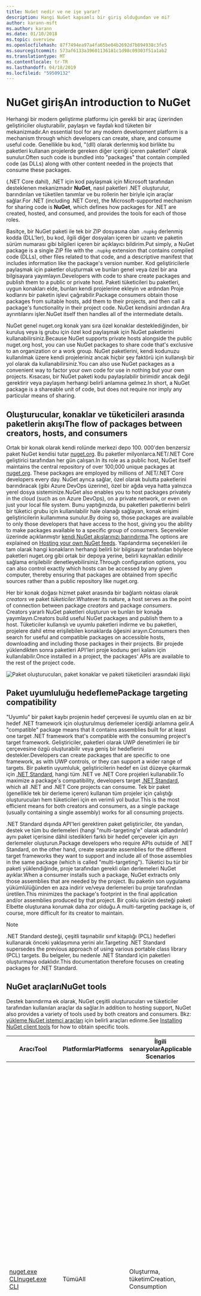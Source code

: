 ```yaml
---
title: NuGet nedir ve ne işe yarar?
description: Hangi NuGet kapsamlı bir giriş olduğundan ve mi?
author: karann-msft
ms.author: karann
ms.date: 01/10/2018
ms.topic: overview
ms.openlocfilehash: 87f7494ea97a4fa65be04b2692d7b894938c3fe5
ms.sourcegitcommit: 573af6133a39601136181c1d98c09303f51a1ab2
ms.translationtype: MT
ms.contentlocale: tr-TR
ms.lasthandoff: 04/18/2019
ms.locfileid: "59509132"
---
```

# <a name="an-introduction-to-nuget"></a><span data-ttu-id="453f6-103">NuGet giriş</span><span class="sxs-lookup"><span data-stu-id="453f6-103">An introduction to NuGet</span></span>

<span data-ttu-id="453f6-104">Herhangi bir modern geliştirme platformu için gerekli bir araç üzerinden geliştiriciler oluşturabilir, paylaşın ve faydalı kod tüketen bir mekanizmadır.</span><span class="sxs-lookup"><span data-stu-id="453f6-104">An essential tool for any modern development platform is a mechanism through which developers can create, share, and consume useful code.</span></span> <span data-ttu-id="453f6-105">Genellikle bu kod, "(dll) olarak derlenmiş kod birlikte bu paketleri kullanan projelerde gereken diğer içeriği içeren paketleri" olarak sunulur.</span><span class="sxs-lookup"><span data-stu-id="453f6-105">Often such code is bundled into "packages" that contain compiled code (as DLLs) along with other content needed in the projects that consume these packages.</span></span>

<span data-ttu-id="453f6-106">(.NET Core dahil), .NET için kod paylaşmak için Microsoft tarafından desteklenen mekanizmadır **NuGet**, nasıl paketleri .NET oluşturulur, barındırılan ve tüketilen tanımlar ve bu rollerin her biriyle için araçlar sağlar.</span><span class="sxs-lookup"><span data-stu-id="453f6-106">For .NET (including .NET Core), the Microsoft-supported mechanism for sharing code is **NuGet**, which defines how packages for .NET are created, hosted, and consumed, and provides the tools for each of those roles.</span></span>

<span data-ttu-id="453f6-107">Basitçe, bir NuGet paketi ile tek bir ZIP dosyasına olan `.nupkg` derlenmiş kodda (DLL'ler), bu kod, ilgili diğer dosyaları içeren bir uzantı ve paketin sürüm numarası gibi bilgileri içeren bir açıklayıcı bildirim.</span><span class="sxs-lookup"><span data-stu-id="453f6-107">Put simply, a NuGet package is a single ZIP file with the `.nupkg` extension that contains compiled code (DLLs), other files related to that code, and a descriptive manifest that includes information like the package's version number.</span></span> <span data-ttu-id="453f6-108">Kod geliştiricilerle paylaşmak için paketler oluşturmak ve bunları genel veya özel bir ana bilgisayara yayımlayın.</span><span class="sxs-lookup"><span data-stu-id="453f6-108">Developers with code to share create packages and publish them to a public or private host.</span></span> <span data-ttu-id="453f6-109">Paketi tüketicileri bu paketleri, uygun konakları elde, bunları kendi projelerine ekleyin ve ardından Proje kodlarını bir paketin işlevi çağırabilir.</span><span class="sxs-lookup"><span data-stu-id="453f6-109">Package consumers obtain those packages from suitable hosts, add them to their projects, and then call a package's functionality in their project code.</span></span> <span data-ttu-id="453f6-110">NuGet kendisini ardından Ara ayrıntılarını işler.</span><span class="sxs-lookup"><span data-stu-id="453f6-110">NuGet itself then handles all of the intermediate details.</span></span>

<span data-ttu-id="453f6-111">NuGet genel nuget.org konak yanı sıra özel konaklar desteklediğinden, bir kuruluş veya iş grubu için özel kod paylaşmak için NuGet paketlerini kullanabilirsiniz.</span><span class="sxs-lookup"><span data-stu-id="453f6-111">Because NuGet supports private hosts alongside the public nuget.org host, you can use NuGet packages to share code that's exclusive to an organization or a work group.</span></span> <span data-ttu-id="453f6-112">NuGet paketlerini, kendi kodunuzu kullanılmak üzere kendi projeleriniz ancak hiçbir şey faktörü için kullanışlı bir yol olarak da kullanabilirsiniz.</span><span class="sxs-lookup"><span data-stu-id="453f6-112">You can also use NuGet packages as a convenient way to factor your own code for use in nothing but your own projects.</span></span> <span data-ttu-id="453f6-113">Kısacası, bir NuGet paketi kodu paylaşılabilir birimidir ancak değil gerektirir veya paylaşım herhangi belirli anlamına gelmez.</span><span class="sxs-lookup"><span data-stu-id="453f6-113">In short, a NuGet package is a shareable unit of code, but does not require nor imply any particular means of sharing.</span></span>

## <a name="the-flow-of-packages-between-creators-hosts-and-consumers"></a><span data-ttu-id="453f6-114">Oluşturucular, konaklar ve tüketicileri arasında paketlerin akışı</span><span class="sxs-lookup"><span data-stu-id="453f6-114">The flow of packages between creators, hosts, and consumers</span></span>

<span data-ttu-id="453f6-115">Ortak bir konak olarak kendi rolünde merkezi depo 100. 000'den benzersiz paket NuGet kendisi tutar [nuget.org](https://www.nuget.org). Bu paketler milyonlarca.NET/.NET Core geliştirici tarafından her gün çalışan.</span><span class="sxs-lookup"><span data-stu-id="453f6-115">In its role as a public host, NuGet itself maintains the central repository of over 100,000 unique packages at [nuget.org](https://www.nuget.org). These packages are employed by millions of .NET/.NET Core developers every day.</span></span> <span data-ttu-id="453f6-116">NuGet ayrıca sağlar, özel olarak bulutta paketlerini barındıracak (gibi Azure DevOps üzerine), özel bir ağda veya hatta yalnızca yerel dosya sisteminize.</span><span class="sxs-lookup"><span data-stu-id="453f6-116">NuGet also enables you to host packages privately in the cloud (such as on Azure DevOps), on a private network, or even on just your local file system.</span></span> <span data-ttu-id="453f6-117">Bunu yaptığınızda, bu paketleri paketlerini belirli bir tüketici grubu için kullanılabilir hale olanağı sağlayan, konak erişimi geliştiricilerin kullanımına sunulur.</span><span class="sxs-lookup"><span data-stu-id="453f6-117">By doing so, those packages are available to only those developers that have access to the host, giving you the ability to make packages available to a specific group of consumers.</span></span> <span data-ttu-id="453f6-118">Seçenekler üzerinde açıklanmıştır [kendi NuGet akışlarınızı barındırma](hosting-packages/overview.md).</span><span class="sxs-lookup"><span data-stu-id="453f6-118">The options are explained on [Hosting your own NuGet feeds](hosting-packages/overview.md).</span></span> <span data-ttu-id="453f6-119">Yapılandırma seçenekleri ile tam olarak hangi konakların herhangi belirli bir bilgisayar tarafından böylece paketleri nuget.org gibi ortak bir depoya yerine, belirli kaynakları edinilir sağlama erişilebilir denetleyebilirsiniz.</span><span class="sxs-lookup"><span data-stu-id="453f6-119">Through configuration options, you can also control exactly which hosts can be accessed by any given computer, thereby ensuring that packages are obtained from specific sources rather than a public repository like nuget.org.</span></span>

<span data-ttu-id="453f6-120">Her bir konak doğası hizmet paket arasında bir bağlantı noktası olarak *creators* ve paket *tüketiciler*.</span><span class="sxs-lookup"><span data-stu-id="453f6-120">Whatever its nature, a host serves as the point of connection between package *creators* and package *consumers*.</span></span> <span data-ttu-id="453f6-121">Creators yararlı NuGet paketleri oluşturun ve bunları bir konağa yayımlayın.</span><span class="sxs-lookup"><span data-stu-id="453f6-121">Creators build useful NuGet packages and publish them to a host.</span></span> <span data-ttu-id="453f6-122">Tüketiciler kullanışlı ve uyumlu paketleri indirme ve bu paketleri, projelere dahil etme erişilebilen konaklarda öğesini arayın.</span><span class="sxs-lookup"><span data-stu-id="453f6-122">Consumers then search for useful and compatible packages on accessible hosts, downloading and including those packages in their projects.</span></span> <span data-ttu-id="453f6-123">Bir projede yüklendikten sonra paketleri API'leri proje kodunu geri kalanı için kullanılabilir.</span><span class="sxs-lookup"><span data-stu-id="453f6-123">Once installed in a project, the packages' APIs are available to the rest of the project code.</span></span>

![Paket oluşturucuları, paket konaklar ve paketi tüketicileri arasındaki ilişki](media/nuget-roles.png)

## <a name="package-targeting-compatibility"></a><span data-ttu-id="453f6-125">Paket uyumluluğu hedefleme</span><span class="sxs-lookup"><span data-stu-id="453f6-125">Package targeting compatibility</span></span>

<span data-ttu-id="453f6-126">"Uyumlu" bir paket kaybı projenin hedef çerçevesi ile uyumlu olan en az bir hedef .NET framework için oluşturulmuş derlemeler içerdiği anlamına gelir.</span><span class="sxs-lookup"><span data-stu-id="453f6-126">A "compatible" package means that it contains assemblies built for at least one target .NET framework that's compatible with the consuming project's target framework.</span></span> <span data-ttu-id="453f6-127">Geliştiriciler, paketleri olarak UWP denetimleri ile bir çerçevesine özgü oluşturabilir veya geniş bir hedeflerini destekler.</span><span class="sxs-lookup"><span data-stu-id="453f6-127">Developers can create packages that are specific to one framework, as with UWP controls, or they can support a wider range of targets.</span></span> <span data-ttu-id="453f6-128">Bir paketin uyumluluk, geliştiricilerin hedef en üst düzeye çıkarmak için [.NET Standard](/dotnet/standard/net-standard), hangi tüm .NET ve .NET Core projeleri kullanabilir.</span><span class="sxs-lookup"><span data-stu-id="453f6-128">To maximize a package's compatibility, developers target [.NET Standard](/dotnet/standard/net-standard), which all .NET and .NET Core projects can consume.</span></span> <span data-ttu-id="453f6-129">Tek bir paket (genellikle tek bir derleme içeren) kullanan tüm projeler için çalıştığı oluşturucuları hem tüketicileri için en verimli yol budur.</span><span class="sxs-lookup"><span data-stu-id="453f6-129">This is the most efficient means for both creators and consumers, as a single package (usually containing a single assembly) works for all consuming projects.</span></span>

<span data-ttu-id="453f6-130">.NET Standard dışında API'leri gerektiren paket geliştiriciler, öte yandan, destek ve tüm bu derlemeleri (hangi "multi-targeting'e" olarak adlandırılır) aynı paket içerisine dâhil istedikleri farklı bir hedef çerçeveler için ayrı derlemeler oluşturun.</span><span class="sxs-lookup"><span data-stu-id="453f6-130">Package developers who require APIs outside of .NET Standard, on the other hand, create separate assemblies for the different target frameworks they want to support and include all of those assemblies in the same package (which is called "multi-targeting").</span></span> <span data-ttu-id="453f6-131">Tüketici bu tür bir paketi yüklendiğinde, proje tarafından gerekli olan derlemeleri NuGet ayıklar.</span><span class="sxs-lookup"><span data-stu-id="453f6-131">When a consumer installs such a package, NuGet extracts only those assemblies that are needed by the project.</span></span> <span data-ttu-id="453f6-132">Bu paketin son uygulama yükümlülüğünden en aza indirir ve/veya derlemeleri bu proje tarafından üretilen.</span><span class="sxs-lookup"><span data-stu-id="453f6-132">This minimizes the package's footprint in the final application and/or assemblies produced by that project.</span></span> <span data-ttu-id="453f6-133">Bir çoklu sürüm desteği paketi Elbette oluşturana korumak daha zor olduğu.</span><span class="sxs-lookup"><span data-stu-id="453f6-133">A multi-targeting package is, of course, more difficult for its creator to maintain.</span></span>

> [!Note]
> <span data-ttu-id="453f6-134">.NET Standard desteği, çeşitli taşınabilir sınıf kitaplığı (PCL) hedefleri kullanarak önceki yaklaşımına yerini alır.</span><span class="sxs-lookup"><span data-stu-id="453f6-134">Targeting .NET Standard supersedes the previous approach of using various portable class library (PCL) targets.</span></span> <span data-ttu-id="453f6-135">Bu belgeler, bu nedenle .NET Standard için paketleri oluşturmaya odaklıdır.</span><span class="sxs-lookup"><span data-stu-id="453f6-135">This documentation therefore focuses on creating packages for .NET Standard.</span></span>

## <a name="nuget-tools"></a><span data-ttu-id="453f6-136">NuGet araçları</span><span class="sxs-lookup"><span data-stu-id="453f6-136">NuGet tools</span></span>

<span data-ttu-id="453f6-137">Destek barındırma ek olarak, NuGet çeşitli oluşturucuları ve tüketiciler tarafından kullanılan araçlar da sağlar.</span><span class="sxs-lookup"><span data-stu-id="453f6-137">In addition to hosting support, NuGet also provides a variety of tools used by both creators and consumers.</span></span> <span data-ttu-id="453f6-138">Bkz: [yükleme NuGet istemci araçları](install-nuget-client-tools.md) için belirli araçları edinme.</span><span class="sxs-lookup"><span data-stu-id="453f6-138">See [Installing NuGet client tools](install-nuget-client-tools.md) for how to obtain specific tools.</span></span>

| <span data-ttu-id="453f6-139">Aracı</span><span class="sxs-lookup"><span data-stu-id="453f6-139">Tool</span></span> | <span data-ttu-id="453f6-140">Platformlar</span><span class="sxs-lookup"><span data-stu-id="453f6-140">Platforms</span></span> | <span data-ttu-id="453f6-141">İlgili senaryolar</span><span class="sxs-lookup"><span data-stu-id="453f6-141">Applicable Scenarios</span></span> | <span data-ttu-id="453f6-142">Açıklama</span><span class="sxs-lookup"><span data-stu-id="453f6-142">Description</span></span> |
| --- | --- | --- | --- |
| [<span data-ttu-id="453f6-143">nuget.exe CLI</span><span class="sxs-lookup"><span data-stu-id="453f6-143">nuget.exe CLI</span></span>](tools/nuget-exe-cli-reference.md) | <span data-ttu-id="453f6-144">Tümü</span><span class="sxs-lookup"><span data-stu-id="453f6-144">All</span></span> | <span data-ttu-id="453f6-145">Oluşturma, tüketim</span><span class="sxs-lookup"><span data-stu-id="453f6-145">Creation, Consumption</span></span> | <span data-ttu-id="453f6-146">Özellikle bazı Tüketiciler, yalnızca uygulama paketini creators uygulama bazı komutlarla tüm NuGet yetenekleri sağlar ve diğerleri hem de uygulama.</span><span class="sxs-lookup"><span data-stu-id="453f6-146">Provides all NuGet capabilities, with some commands applying specifically to package creators, some applying only to consumers, and others applying to both.</span></span> <span data-ttu-id="453f6-147">Oluşturucuları kullanma gibi paket `nuget pack` çeşitli derlemeler ve ilişkili dosyaları bir paket oluşturun, tüketicilerin kullanım paket için komutu `nuget install` kullanan bir proje klasörü ve herkesin paketlerini içerecek şekilde `nuget config` NuGet yapılandırmayı ayarlamak için değişkenler.</span><span class="sxs-lookup"><span data-stu-id="453f6-147">For example, package creators use the `nuget pack` command to create a package from various assemblies and related files, package consumers use `nuget install` to include packages in a project folder, and everyone uses `nuget config` to set NuGet configuration variables.</span></span> <span data-ttu-id="453f6-148">Bir platformdan aracı olarak NuGet CLI'yı Visual Studio projeleri ile etkileşime girmez.</span><span class="sxs-lookup"><span data-stu-id="453f6-148">As a platform-agnostic tool, the NuGet CLI does not interact with Visual Studio projects.</span></span> |
| [<span data-ttu-id="453f6-149">dotnet CLI</span><span class="sxs-lookup"><span data-stu-id="453f6-149">dotnet CLI</span></span>](tools/dotnet-Commands.md) | <span data-ttu-id="453f6-150">Tümü</span><span class="sxs-lookup"><span data-stu-id="453f6-150">All</span></span> | <span data-ttu-id="453f6-151">Oluşturma, tüketim</span><span class="sxs-lookup"><span data-stu-id="453f6-151">Creation, Consumption</span></span> | <span data-ttu-id="453f6-152">Belirli NuGet CLI, .NET Core araç zincirinizi içinde doğrudan özellikleri sağlar.</span><span class="sxs-lookup"><span data-stu-id="453f6-152">Provides certain NuGet CLI capabilities directly within the .NET Core tool chain.</span></span> <span data-ttu-id="453f6-153">NuGet CLI olduğu gibi dotnet CLI Visual Studio projeleri ile etkileşime girmez.</span><span class="sxs-lookup"><span data-stu-id="453f6-153">As with the NuGet CLI, the dotnet CLI does not interact with Visual Studio projects.</span></span> |
| [<span data-ttu-id="453f6-154">Paket Yöneticisi Konsolu</span><span class="sxs-lookup"><span data-stu-id="453f6-154">Package Manager Console</span></span>](tools/package-manager-console.md) | <span data-ttu-id="453f6-155">Windows üzerinde Visual Studio</span><span class="sxs-lookup"><span data-stu-id="453f6-155">Visual Studio on Windows</span></span> | <span data-ttu-id="453f6-156">Tüketim</span><span class="sxs-lookup"><span data-stu-id="453f6-156">Consumption</span></span> | <span data-ttu-id="453f6-157">Sağlar [PowerShell komutlarını](tools/Powershell-Reference.md) yükleme ve Visual Studio projelerinde paketleri yönetme.</span><span class="sxs-lookup"><span data-stu-id="453f6-157">Provides [PowerShell commands](tools/Powershell-Reference.md) for installing and managing packages in Visual Studio projects.</span></span> |
| [<span data-ttu-id="453f6-158">Paket Yöneticisi UI</span><span class="sxs-lookup"><span data-stu-id="453f6-158">Package Manager UI</span></span>](tools/package-manager-ui.md) | <span data-ttu-id="453f6-159">Windows üzerinde Visual Studio</span><span class="sxs-lookup"><span data-stu-id="453f6-159">Visual Studio on Windows</span></span> | <span data-ttu-id="453f6-160">Tüketim</span><span class="sxs-lookup"><span data-stu-id="453f6-160">Consumption</span></span> | <span data-ttu-id="453f6-161">Yükleme ve Visual Studio projelerinde paketler yönetmeye yönelik kullanımı kolay bir kullanıcı Arabirimi sağlar.</span><span class="sxs-lookup"><span data-stu-id="453f6-161">Provides an easy-to-use UI for installing and managing packages in Visual Studio projects.</span></span> |
| [<span data-ttu-id="453f6-162">NuGet UI'ı yönetme</span><span class="sxs-lookup"><span data-stu-id="453f6-162">Manage NuGet UI</span></span>](/visualstudio/mac/nuget-walkthrough) | <span data-ttu-id="453f6-163">Mac için Visual Studio</span><span class="sxs-lookup"><span data-stu-id="453f6-163">Visual Studio for Mac</span></span> | <span data-ttu-id="453f6-164">Tüketim</span><span class="sxs-lookup"><span data-stu-id="453f6-164">Consumption</span></span> | <span data-ttu-id="453f6-165">Yükleme ve Mac proje Visual Studio'da paketlerini yönetmek için kullanımı kolay bir kullanıcı Arabirimi sağlar.</span><span class="sxs-lookup"><span data-stu-id="453f6-165">Provide an easy-to-use UI for installing and managing packages in Visual Studio for Mac projects.</span></span> |
| [<span data-ttu-id="453f6-166">MSBuild</span><span class="sxs-lookup"><span data-stu-id="453f6-166">MSBuild</span></span>](reference/msbuild-targets.md) | <span data-ttu-id="453f6-167">Windows</span><span class="sxs-lookup"><span data-stu-id="453f6-167">Windows</span></span> | <span data-ttu-id="453f6-168">Oluşturma, tüketim</span><span class="sxs-lookup"><span data-stu-id="453f6-168">Creation, Consumption</span></span> | <span data-ttu-id="453f6-169">MSBuild araç zinciri üzerinden doğrudan projesinde kullanılan paketleri geri yükle ve paketleri oluşturma olanağı sağlar.</span><span class="sxs-lookup"><span data-stu-id="453f6-169">Provides the ability to create packages and restore packages used in a project directly through the MSBuild tool chain.</span></span> |

<span data-ttu-id="453f6-170">Gördüğünüz gibi birlikte çalıştığınız NuGet araçları, oluşturma, kullanma veya paketler ve üzerinde çalıştığınız platforma yayımlama üzerinde büyük ölçüde bağlıdır.</span><span class="sxs-lookup"><span data-stu-id="453f6-170">As you can see, the NuGet tools you work with depend greatly on whether you're creating, consuming, or publishing packages, and the platform on which you're working.</span></span> <span data-ttu-id="453f6-171">Diğer NuGet paketlerinde var olan işlevselliği üzerine oluşturdukça paket creators genellikle ayrıca tüketicileri olur.</span><span class="sxs-lookup"><span data-stu-id="453f6-171">Package creators are typically also consumers, as they build on top of functionality that exists in other NuGet packages.</span></span> <span data-ttu-id="453f6-172">Ve bu paketleri, sırayla hala bazılarında bağlı olabilir.</span><span class="sxs-lookup"><span data-stu-id="453f6-172">And those packages, of course, may in turn depend on still others.</span></span>

<span data-ttu-id="453f6-173">Daha fazla bilgi için başlayan [paket oluşturma iş akışı](create-packages/Overview-and-Workflow.md) ve [paket tüketim iş akışı](consume-packages/Overview-and-Workflow.md) makaleler.</span><span class="sxs-lookup"><span data-stu-id="453f6-173">For more information, start with the [Package creation workflow](create-packages/Overview-and-Workflow.md) and [Package consumption workflow](consume-packages/Overview-and-Workflow.md) articles.</span></span>

## <a name="managing-dependencies"></a><span data-ttu-id="453f6-174">Bağımlılık Yönetimi</span><span class="sxs-lookup"><span data-stu-id="453f6-174">Managing dependencies</span></span>

<span data-ttu-id="453f6-175">Başkalarının çalışmalarını kolayca oluşturma imkanı bir paket yönetim sistemi en güçlü özelliklerinden biridir.</span><span class="sxs-lookup"><span data-stu-id="453f6-175">The ability to easily build on the work of others is one of most powerful features of a package management system.</span></span> <span data-ttu-id="453f6-176">Buna göre NuGet yaptığı çoğunu, bağımlılık ağacı ya da bir proje adına "Grafik" yönetiyor.</span><span class="sxs-lookup"><span data-stu-id="453f6-176">Accordingly, much of what NuGet does is managing that dependency tree or "graph" on behalf of a project.</span></span> <span data-ttu-id="453f6-177">Kısaca, size yalnızca kendiniz doğrudan bir projede kullanıyorsanız bu paketleri ile ilgili.</span><span class="sxs-lookup"><span data-stu-id="453f6-177">Simply said, you need only concern yourself with those packages that you're directly using in a project.</span></span> <span data-ttu-id="453f6-178">Bu paketleri birini (bu sırayla hala diğerleri kullanabilir) diğer paketleri kullanma, NuGet bu tüm alt düzey bağımlılıklarını üstlenir.</span><span class="sxs-lookup"><span data-stu-id="453f6-178">If any of those packages themselves consume other packages (which can, in turn, consume still others), NuGet takes care of all those down-level dependencies.</span></span>

<span data-ttu-id="453f6-179">Aşağıdaki görüntüde, sırayla birkaç diğer bağlı beş paketleri bağımlı bir proje gösterilmektedir.</span><span class="sxs-lookup"><span data-stu-id="453f6-179">The following image shows a project that depends on five packages, which in turn depend on a number of others.</span></span>

![Bir .NET projesi için bir örnek NuGet bağımlılık grafiği](media/dependency-graph.png)

<span data-ttu-id="453f6-181">Bazı paketler, birden çok kez bağımlılık grafiğinde görüntülendiğine dikkat edin.</span><span class="sxs-lookup"><span data-stu-id="453f6-181">Notice that some packages appear multiple times in the dependency graph.</span></span> <span data-ttu-id="453f6-182">Örneğin, üç farklı tüketicilerinin Paket B vardır ve her tüketici, paketin (gösterilmemiştir) için farklı bir sürüm de belirtebilir.</span><span class="sxs-lookup"><span data-stu-id="453f6-182">For example, there are three different consumers of package B, and each consumer might also specify a different version for that package (not shown).</span></span> <span data-ttu-id="453f6-183">Bu, özellikle yaygın olarak kullanılan paketler için ortak bir yinelenme zamanıdır.</span><span class="sxs-lookup"><span data-stu-id="453f6-183">This is a common occurrence, especially for widely-used packages.</span></span> <span data-ttu-id="453f6-184">NuGet Paket B hangi sürümünün tüm tüketicilere tam olarak karşılayan belirlemek için tüm zorlu işler Neyse yapar.</span><span class="sxs-lookup"><span data-stu-id="453f6-184">NuGet fortunately does all the hard work to determine exactly which version of package B satisfies all consumers.</span></span> <span data-ttu-id="453f6-185">NuGet sonra nasıl olursa olsun tüm diğer paketleri, aynı ayrıntılı bağımlılık grafiği yapar.</span><span class="sxs-lookup"><span data-stu-id="453f6-185">NuGet then does the same for all other packages, no matter how deep the dependency graph.</span></span>

<span data-ttu-id="453f6-186">NuGet bu hizmetin performansını daha fazla ayrıntı için bkz: [bağımlılık çözümlemesi](consume-packages/dependency-resolution.md).</span><span class="sxs-lookup"><span data-stu-id="453f6-186">For more details on how NuGet performs this service, see [Dependency resolution](consume-packages/dependency-resolution.md).</span></span>

## <a name="tracking-references-and-restoring-packages"></a><span data-ttu-id="453f6-187">İzleme başvurularını ve paketler geri yükleniyor</span><span class="sxs-lookup"><span data-stu-id="453f6-187">Tracking references and restoring packages</span></span>

<span data-ttu-id="453f6-188">Projeler kaynak denetimi depolarından Geliştirici bilgisayarlar arasında kolayca taşıyabilirsiniz için yapı sunucusu ve diğerleri, NuGet paketlerini doğrudan bir projeye bağlı ikili derlemeleri tutmak oldukça zordur.</span><span class="sxs-lookup"><span data-stu-id="453f6-188">Because projects can easily move between developer computers, source control repositories, build servers, and so forth, it's highly impractical to keep the binary assemblies of NuGet packages directly bound to a project.</span></span> <span data-ttu-id="453f6-189">Bunun yapılması gereksiz yere bloated projeyi her kopyasını (ve böylece kaynak denetim depolarından alanı boşa).</span><span class="sxs-lookup"><span data-stu-id="453f6-189">Doing so would make each copy of the project unnecessarily bloated (and thereby waste space in source control repositories).</span></span> <span data-ttu-id="453f6-190">Bu ayrıca, güncelleştirmeleri, tüm projenin kopyalarını uygulanacak yaptığınız gibi yeni sürümlere paketi ikili dosyaları güncelleştirmek oldukça zor hale getirir.</span><span class="sxs-lookup"><span data-stu-id="453f6-190">It would also make it very difficult to update package binaries to newer versions as updates would have to be applied across all copies of the project.</span></span>

<span data-ttu-id="453f6-191">NuGet, bunun yerine bir proje, üst düzey ve alt düzey bağımlılıklar dahil olmak üzere bağımlı olduğu paketleri basit başvuru listesini tutar.</span><span class="sxs-lookup"><span data-stu-id="453f6-191">NuGet instead maintains a simple reference list of the packages upon which a project depends, including both top-level and down-level dependencies.</span></span> <span data-ttu-id="453f6-192">Bir projeye bazı konaktan bir paketi yüklediğinizde, diğer bir deyişle, NuGet paket tanımlayıcısı ve sürüm numarasını başvuru listesinde kaydeder.</span><span class="sxs-lookup"><span data-stu-id="453f6-192">That is, whenever you install a package from some host into a project, NuGet records the package identifier and version number in the reference list.</span></span> <span data-ttu-id="453f6-193">(Bir paket kaldırılıyor, listeden kaldırır.) NuGet üzerinde açıklandığı istek, başvurulan tüm paketlerini geri yüklemek için bir yol ardından sağlar [paket geri yükleme](consume-packages/package-restore.md).</span><span class="sxs-lookup"><span data-stu-id="453f6-193">(Uninstalling a package, of course, removes it from the list.) NuGet then provides a means to restore all referenced packages upon request, as described on [Package restore](consume-packages/package-restore.md).</span></span>

![NuGet başvuru listesini paket yüklemesinde oluşturulur ve başka bir yerde paketlerini geri yüklemek için kullanılabilir](media/nuget-restore.png)

<span data-ttu-id="453f6-195">Yalnızca başvuru listesi ile NuGet daha sonra yeniden&mdash;diğer bir deyişle, *geri*&mdash;tüm genel ve/veya özel konakları daha sonra dilediğiniz zaman bu paketleri.</span><span class="sxs-lookup"><span data-stu-id="453f6-195">With only the reference list, NuGet can then reinstall&mdash;that is, *restore*&mdash;all of those packages from public and/or private hosts at any later time.</span></span> <span data-ttu-id="453f6-196">Bir proje kaynak denetimi veya başka bir şekilde paylaşımı geliştirme yaptığınızda, yalnızca başvuru listesi dahil ve hariç herhangi bir paketi ikili (bkz [paketleri ve kaynak denetimi](consume-packages/packages-and-source-control.md).)</span><span class="sxs-lookup"><span data-stu-id="453f6-196">When committing a project to source control, or sharing it in some other way, you include only the reference list and exclude any package binaries (see [Packages and source control](consume-packages/packages-and-source-control.md).)</span></span>

<span data-ttu-id="453f6-197">Bir yapı sunucusunda bir otomatik dağıtım sisteminin bir parçası olarak projenin bir kopyasını almak gibi bir proje alan bilgisayar yalnızca ihtiyaç duyulan her bağımlılıkları geri yüklemek için NuGet ister.</span><span class="sxs-lookup"><span data-stu-id="453f6-197">The computer that receives a project, such as a build server obtaining a copy of the project as part of an automated deployment system, simply asks NuGet to restore dependencies whenever they're needed.</span></span> <span data-ttu-id="453f6-198">Azure DevOps tam bu amaç için "NuGet geri yükleme" adımları sağlayan sistemler oluşturabilir.</span><span class="sxs-lookup"><span data-stu-id="453f6-198">Build systems like Azure DevOps provide "NuGet restore" steps for this exact purpose.</span></span> <span data-ttu-id="453f6-199">Benzer şekilde, ne zaman geliştiriciler elde bir projenin bir kopyasını (gibi bir depoyu kopyalarken), bunlar gibi komutunu çağırabilirsiniz `nuget restore` (NuGet CLI) `dotnet restore` (dotnet CLI) veya `Install-Package` tüm gerekli paketlerini almak için (Paket Yöneticisi Konsolu).</span><span class="sxs-lookup"><span data-stu-id="453f6-199">Similarly, when developers obtain a copy of a project (as when cloning a repository), they can invoke command like `nuget restore` (NuGet CLI), `dotnet restore` (dotnet CLI), or `Install-Package` (Package Manager Console) to obtain all the necessary packages.</span></span> <span data-ttu-id="453f6-200">Visual Studio, kendi bölümü için bir proje derlenirken paketleri otomatik olarak yükler (Otomatik geri yükleme etkin, üzerinde açıklandığı olması koşuluyla [paket geri yükleme](consume-packages/package-restore.md)).</span><span class="sxs-lookup"><span data-stu-id="453f6-200">Visual Studio, for its part, automatically restores packages when building a project (provided that automatic restore is enabled, as described on [Package restore](consume-packages/package-restore.md)).</span></span>

<span data-ttu-id="453f6-201">NET bir şekilde, daha sonra NuGet'ın birincil role geliştiriciler endişe nerede projenizin adına bu başvuru listesini koruma ve sağlayarak bu başvurulan bir paket verimli bir şekilde geri yükleme (ve güncelleştirmek için) anlamına gelir.</span><span class="sxs-lookup"><span data-stu-id="453f6-201">Clearly, then, NuGet's primary role where developers are concerned is maintaining that reference list on behalf of your project and providing the means to efficiently restore (and update) those referenced packages.</span></span> <span data-ttu-id="453f6-202">Bu liste, iki birinde tutulur *paket Yönetimi biçimleri*adlı gibi:</span><span class="sxs-lookup"><span data-stu-id="453f6-202">This list is maintained in one of two *package management formats*, as they're called:</span></span>

- <span data-ttu-id="453f6-203">[`packages.config`](reference/packages-config.md): *(NuGet 1.0 +)*  Projedeki diğer bağımlılıklar dahil olmak üzere tüm bağımlılıkları düz bir listesini tutar bir XML dosyası yüklü paketler.</span><span class="sxs-lookup"><span data-stu-id="453f6-203">[`packages.config`](reference/packages-config.md): *(NuGet 1.0+)* An XML file that maintains a flat list of all dependencies in the project, including the dependencies of other installed packages.</span></span> <span data-ttu-id="453f6-204">Yüklü veya geri yüklenen paketler depolanır bir `packages` klasör.</span><span class="sxs-lookup"><span data-stu-id="453f6-204">Installed or restored packages are stored in a `packages` folder.</span></span>

- <span data-ttu-id="453f6-205">[PackageReference](consume-packages/package-references-in-project-files.md) (veya "paket başvuruları proje dosyalarındaki") | *(NuGet 4.0 +)* ayrı bir dosya gerektiği şekilde doğrudan proje dosyası içinde bir projenin üst düzey bağımlılıkların bir listesini tutar.</span><span class="sxs-lookup"><span data-stu-id="453f6-205">[PackageReference](consume-packages/package-references-in-project-files.md) (or "package references in project files") | *(NuGet 4.0+)* Maintains a list of a project's top-level dependencies directly within the project file, so no separate file is needed.</span></span> <span data-ttu-id="453f6-206">İlişkili bir dosya `obj/project.assets.json`, genel bir bağımlılık grafiği yanı sıra tüm alt düzey bağımlılıkları kullanan bir proje paketlerini yönetmek için dinamik olarak oluşturulur.</span><span class="sxs-lookup"><span data-stu-id="453f6-206">An associated file, `obj/project.assets.json`, is dynamically generated to manage the overall dependency graph of the packages that a project uses along with all down-level dependencies.</span></span> <span data-ttu-id="453f6-207">PackageReference her zaman .NET Core projeleri tarafından kullanılır.</span><span class="sxs-lookup"><span data-stu-id="453f6-207">PackageReference is always used by .NET Core projects.</span></span>

<span data-ttu-id="453f6-208">Herhangi bir proje içinde hangi paket Yönetimi biçimi işe proje türü ve sürümünü NuGet (ve/veya Visual Studio) bağlıdır.</span><span class="sxs-lookup"><span data-stu-id="453f6-208">Which package management format is employed in any given project depends on the project type, and the available version of NuGet (and/or Visual Studio).</span></span> <span data-ttu-id="453f6-209">Hangi biçimde kullanılan denetlemek için yalnızca Ara `packages.config` ilk paketinizi yükledikten sonra proje kökündeki.</span><span class="sxs-lookup"><span data-stu-id="453f6-209">To check what format is being used, simply look for `packages.config` in the project root after installing your first package.</span></span> <span data-ttu-id="453f6-210">Bu dosya yoksa, doğrudan proje dosyasında konum bir \<PackageReference\> öğesi.</span><span class="sxs-lookup"><span data-stu-id="453f6-210">If you don't have that file, look in the project file directly for a \<PackageReference\> element.</span></span>

<span data-ttu-id="453f6-211">Bir seçenek varsa PackageReference kullanmanızı öneririz.</span><span class="sxs-lookup"><span data-stu-id="453f6-211">When you have a choice, we recommend using PackageReference.</span></span> <span data-ttu-id="453f6-212">`packages.config` eski amacıyla korunur ve artık etkin geliştirilme aşamasındadır.</span><span class="sxs-lookup"><span data-stu-id="453f6-212">`packages.config` is maintained for legacy purposes and is no longer under active development.</span></span>

> [!Tip]
> <span data-ttu-id="453f6-213">Çeşitli `nuget.exe` gibi CLI komutları `nuget install`, otomatik olarak paket başvurusu listesine eklemeyin.</span><span class="sxs-lookup"><span data-stu-id="453f6-213">Various `nuget.exe` CLI commands, like `nuget install`, do not automatically add the package to the reference list.</span></span> <span data-ttu-id="453f6-214">Listeden bir paket ve Visual Studio Paket Yöneticisi ile (kullanıcı Arabirimi veya konsol) ile yüklerken güncelleştirilir `dotnet.exe` CLI.</span><span class="sxs-lookup"><span data-stu-id="453f6-214">The list is updated when installing a package with the Visual Studio Package Manager (UI or Console), and with `dotnet.exe` CLI.</span></span>

## <a name="what-else-does-nuget-do"></a><span data-ttu-id="453f6-215">Başka NuGet ne yapar?</span><span class="sxs-lookup"><span data-stu-id="453f6-215">What else does NuGet do?</span></span>

<span data-ttu-id="453f6-216">Şu ana kadar NuGet aşağıdaki özelliklerini öğrendiniz:</span><span class="sxs-lookup"><span data-stu-id="453f6-216">So far you've learned the following characteristics of NuGet:</span></span>

- <span data-ttu-id="453f6-217">NuGet, Destek Merkezi nuget.org deposuyla özel barındırma için sağlar.</span><span class="sxs-lookup"><span data-stu-id="453f6-217">NuGet provides the central nuget.org repository with support for private hosting.</span></span>
- <span data-ttu-id="453f6-218">NuGet araçları geliştiricilerin oluşturmak, yayımlamak ve paketleri kullanma için gereken sağlar.</span><span class="sxs-lookup"><span data-stu-id="453f6-218">NuGet provides the tools developers need for creating, publishing, and consuming packages.</span></span>
- <span data-ttu-id="453f6-219">En önemlisi, NuGet paketlerini geri yükleyin ve bu paketleri, listeden güncelleştirmek için bir proje ve özelliği kullanılan başvuru listesini tutar.</span><span class="sxs-lookup"><span data-stu-id="453f6-219">Most importantly, NuGet maintains a reference list of packages used in a project and the ability to restore and update those packages from that list.</span></span>

<span data-ttu-id="453f6-220">Bu işlemlerin verimli bir şekilde çalışmasını sağlamak için NuGet Sahne Arkası bazı iyileştirmeler yapar.</span><span class="sxs-lookup"><span data-stu-id="453f6-220">To make these processes work efficiently, NuGet does some behind-the-scenes optimizations.</span></span> <span data-ttu-id="453f6-221">En önemlisi, NuGet paket önbelleğini ve genel paketleri klasör kısayol yükleme ve yeniden yönetir.</span><span class="sxs-lookup"><span data-stu-id="453f6-221">Most notably, NuGet manages a package cache and a global packages folder to shortcut installation and reinstallation.</span></span> <span data-ttu-id="453f6-222">Makinede zaten yüklü bir paket indirme önbelleği önler.</span><span class="sxs-lookup"><span data-stu-id="453f6-222">The cache avoids downloading a package that's already been installed on the machine.</span></span> <span data-ttu-id="453f6-223">Genel packages klasörünü, böylece bilgisayarda NuGet'ın bütün kapladığı alanı azaltmak aynı yüklü paket paylaşımı birden çok proje sağlar.</span><span class="sxs-lookup"><span data-stu-id="453f6-223">The global packages folder allows multiple projects to share the same installed package, thereby reducing NuGet's overall footprint on the computer.</span></span> <span data-ttu-id="453f6-224">Çok sayıda paketleri, sık geri yüklerken önbellek ve genel paketleri klasör ayrıca gibi bir yapı sunucusunda çok yararlı olur.</span><span class="sxs-lookup"><span data-stu-id="453f6-224">The cache and global packages folder are also very helpful when you're frequently restoring a larger number of packages, as on a build server.</span></span> <span data-ttu-id="453f6-225">Bu mekanizmaları hakkında daha fazla bilgi için bkz. [genel paketleri ve önbellek klasörlerini yönetme](consume-packages/managing-the-global-packages-and-cache-folders.md).</span><span class="sxs-lookup"><span data-stu-id="453f6-225">For more details on these mechanisms, see [Managing the global packages and cache folders](consume-packages/managing-the-global-packages-and-cache-folders.md).</span></span>

<span data-ttu-id="453f6-226">Tek bir proje içinde NuGet tekrar birden fazla aynı paketin farklı sürümlerine başvuruları çözümleniyor içeren genel bir bağımlılık grafiği yönetir.</span><span class="sxs-lookup"><span data-stu-id="453f6-226">Within an individual project, NuGet manages the overall dependency graph, which again includes resolving multiple references to different versions of the same package.</span></span> <span data-ttu-id="453f6-227">Bir proje bir bağımlılık kendileri aynı bağımlılıkları olan bir veya daha fazla paketleri alır oldukça yaygındır.</span><span class="sxs-lookup"><span data-stu-id="453f6-227">It's quite common that a project takes a dependency on one or more packages that themselves have the same dependencies.</span></span> <span data-ttu-id="453f6-228">Tarafından birçok diğer paketleri bazı faydalı yardımcı programı paketleri nuget.org üzerinde çalışan.</span><span class="sxs-lookup"><span data-stu-id="453f6-228">Some of the most useful utility packages on nuget.org are employed by many other packages.</span></span> <span data-ttu-id="453f6-229">Tüm bağımlılık grafiğinde, daha sonra kolayca on farklı aynı paketin farklı sürümlerine başvuruları olabilir.</span><span class="sxs-lookup"><span data-stu-id="453f6-229">In the entire dependency graph, then, you could easily have ten different references to different versions of the same package.</span></span> <span data-ttu-id="453f6-230">Bu paket birden çok sürümünü uygulamasına getirmekten kaçının için NuGet tek hangi sürümünün tüm tüketicileri tarafından kullanılan çıkış sıralar.</span><span class="sxs-lookup"><span data-stu-id="453f6-230">To avoid bringing multiple versions of that package into the application itself, NuGet sorts out which single version can be used by all consumers.</span></span> <span data-ttu-id="453f6-231">(Daha fazla bilgi için [bağımlılık çözümlemesi](consume-packages/dependency-resolution.md).)</span><span class="sxs-lookup"><span data-stu-id="453f6-231">(For more information, see [Dependency Resolution](consume-packages/dependency-resolution.md).)</span></span>

<span data-ttu-id="453f6-232">Bundan sonraki miktarlar NuGet paketleri nasıl yapılandırılmıştır için ilgili özellikleri tutar (dahil olmak üzere [yerelleştirme](create-packages/creating-localized-packages.md) ve [hata ayıklama sembolleri](create-packages/symbol-packages.md)) ve nasıl başvurulan (dahil olmak üzere [ Sürüm aralıklarını](reference/package-versioning.md#version-ranges-and-wildcards) ve [yayın öncesi sürümleri](create-packages/prerelease-packages.md).) NuGet Ayrıca kendi Hizmetleri ile program aracılığıyla çalışma için çeşitli API'ler sağlar ve geliştiriciler için Visual Studio uzantıları ve proje şablonları yazma desteği sağlar.</span><span class="sxs-lookup"><span data-stu-id="453f6-232">Beyond that, NuGet maintains all the specifications related to how packages are structured (including [localization](create-packages/creating-localized-packages.md) and [debug symbols](create-packages/symbol-packages.md)) and how they are referenced (including [version ranges](reference/package-versioning.md#version-ranges-and-wildcards) and [pre-release versions](create-packages/prerelease-packages.md).) NuGet also provides various APIs to work with its services programmatically, and provides support for developers who write Visual Studio extensions and project templates.</span></span>

<span data-ttu-id="453f6-233">Bu belge için içindekiler tablosunu göz atmak için bir dakikanızı ayırın ve sürüm notları için NuGet beginnings geri ilk yanı sıra, gösterilen bu özelliklerin tümünü görürsünüz.</span><span class="sxs-lookup"><span data-stu-id="453f6-233">Take a moment to browse the table of contents for this documentation, and you see all of these capabilities represented there, along with release notes dating back to NuGet's beginnings.</span></span>

## <a name="comments-contributions-and-issues"></a><span data-ttu-id="453f6-234">Açıklamalar, Katkıları ve sorunları</span><span class="sxs-lookup"><span data-stu-id="453f6-234">Comments, contributions, and issues</span></span>

<span data-ttu-id="453f6-235">Son olarak, bizim için çok büyük oranda yorumlar ve bu belgede yapılan katkılar önemli&mdash;yalnızca select **geri bildirim** ve **Düzenle** herhangi üst kısmındaki komutları sayfasında veya ziyaret [belgeleri Depo](https://github.com/NuGet/docs.microsoft.com-nuget/) ve [docs sorun listesi](https://github.com/NuGet/docs.microsoft.com-nuget/issues) GitHub üzerinde.</span><span class="sxs-lookup"><span data-stu-id="453f6-235">Finally, we very much welcome comments and contributions to this documentation&mdash;just select the **Feedback** and **Edit** commands on the top of any page, or visit the [docs repository](https://github.com/NuGet/docs.microsoft.com-nuget/) and [docs issue list](https://github.com/NuGet/docs.microsoft.com-nuget/issues) on GitHub.</span></span>

<span data-ttu-id="453f6-236">Katkılar NuGet'ın kendisi için de bizim için çok önemli aracılığıyla kendi [çeşitli GitHub depoları](https://github.com/NuGet/Home); NuGet sorunları bulunabilir [ https://github.com/NuGet/home/issues ](https://github.com/NuGet/home/issues).</span><span class="sxs-lookup"><span data-stu-id="453f6-236">We also welcome contributions to NuGet itself through its [various GitHub repositories](https://github.com/NuGet/Home); NuGet issues can be found on [https://github.com/NuGet/home/issues](https://github.com/NuGet/home/issues).</span></span>

<span data-ttu-id="453f6-237">NuGet deneyiminizi keyfini çıkarın!</span><span class="sxs-lookup"><span data-stu-id="453f6-237">Enjoy your NuGet experience!</span></span>
